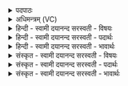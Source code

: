 <details><summary>पदपाठः</summary>

अ॒न्त॒रा। मि॒त्रावरु॑णा। चर॑न्ती॒ऽइति॒ चर॑न्ती॒। मुख॑म्। य॒ज्ञाना॑म्। अ॒भि। सं॒वि॒दा॒ने इति॑ सम्ऽविदा॒ने उ॒षासा॑। उ॒षसेत्यु॒षसा॑। वा॒म्। सु॒हि॒र॒ण्ये इति॑ सुऽहिर॒ण्ये। सु॒शि॒ल्पे इति॑ सुऽशि॒ल्पे। ऋ॒तस्य॑। योनौ॑। इ॒ह। सा॒द॒या॒मि॒। ६।
</details>

<details><summary>अधिमन्त्रम् (VC)</summary>

- मनुष्या देवताः
- बृहदुक्थो वामदेव्य ऋषिः
- त्रिष्टुप्
- धैवतः
</details>

<details><summary>हिन्दी - स्वामी दयानन्द सरस्वती  - विषयः</summary>

फिर उसी विषय को अगले मन्त्र में कहा है ॥
</details>

<details><summary>हिन्दी - स्वामी दयानन्द सरस्वती  - पदार्थः</summary>

पदार्थान्वयभाषाः -  हे शिल्पविद्या के प्रचारक दो विद्वानो ! जैसे मैं (अन्तरा) भीतर शरीर में (मित्रावरुणा) प्राण तथा उदान (चरन्ती) प्राप्त होते हुए (यज्ञानाम्) सङ्गति के योग्य पदार्थों के (मुखम्) मुख्य भाग को (अभि, संविदाने) सब ओर से सम्यक् ज्ञान के हेतु (सुहिरण्ये) सुन्दर तेजयुक्त (सुशिल्पे) सुन्दर कारीगरी जिस में हो (उषासा) प्रातः तथा सायंकाल की वेलाओं को (ऋतस्य) सत्य के (यौनौ) निमित्त (इह) इस घर में (सादयामि) स्थापन करता हूँ, वैसे (वाम्) तुम दोनों मेरे लिए स्थापना करो ॥६ ॥
</details>

<details><summary>हिन्दी - स्वामी दयानन्द सरस्वती  - भावार्थः</summary>

भावार्थभाषाः -  इस मन्त्र में वाचकलुप्तोपमालङ्कार है। जैसे सेवेरे तथा सायंकाल की वेला शुद्ध स्थान में सेवी हुई मनुष्यों को प्राण-उदान के समान सुखकारिणी होती हैं, वैसे शुद्ध देश में बनाया बड़े-बड़े द्वारोंवाला घर सब प्रकार सुखी करता है। ॥६ ॥
</details>

<details><summary>संस्कृत - स्वामी दयानन्द सरस्वती  - विषयः</summary>

पुनस्तमेव विषयमाह ॥
</details>

<details><summary>संस्कृत - स्वामी दयानन्द सरस्वती  - पदार्थः</summary>

पदार्थान्वयभाषाः -  हे शिल्पविद्याप्रचारकौ विद्वांसौ ! यथाहमन्तरा मित्रावरुणा चरन्ती यज्ञानां मुखमभि संविदाने सुहिरण्ये सुशिल्पे उषासा ऋतस्य योनाविह सादयामि, तथा वां मह्यं स्थापयेतम् ॥६ ॥
</details>

<details><summary>संस्कृत - स्वामी दयानन्द सरस्वती  - भावार्थः</summary>

भावार्थभाषाः -  अत्र वाचकलुप्तोपमालङ्कारः। यथा प्रातःसायंवेले शुद्धस्थानसेविते मनुष्याणां प्राणोदानवत्सुखकारिके भवतस्तथा शुद्धदेशे निर्मितं बहुविस्तीर्णद्वारं गृहं सर्वथा सुखयति ॥६ ॥
</details>